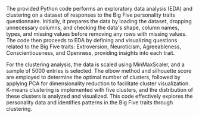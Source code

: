 The provided Python code performs an exploratory data analysis (EDA) and clustering on a dataset of responses to the Big Five personality traits questionnaire. 
Initially, it prepares the data by loading the dataset, dropping unnecessary columns, and checking the data's shape, column names, types, and missing values before removing any rows with missing values. 
The code then proceeds to EDA by defining and visualizing questions related to the Big Five traits: Extroversion, Neuroticism, Agreeableness, Conscientiousness, and Openness, providing insights into each trait.

For the clustering analysis, the data is scaled using MinMaxScaler, and a sample of 5000 entries is selected. The elbow method and silhouette score are employed to determine the optimal number of clusters, followed by applying PCA for dimensionality reduction to facilitate cluster visualization. K-means clustering is implemented with five clusters, and the distribution of these clusters is analyzed and visualized. This code effectively explores the personality data and identifies patterns in the Big Five traits through clustering.
